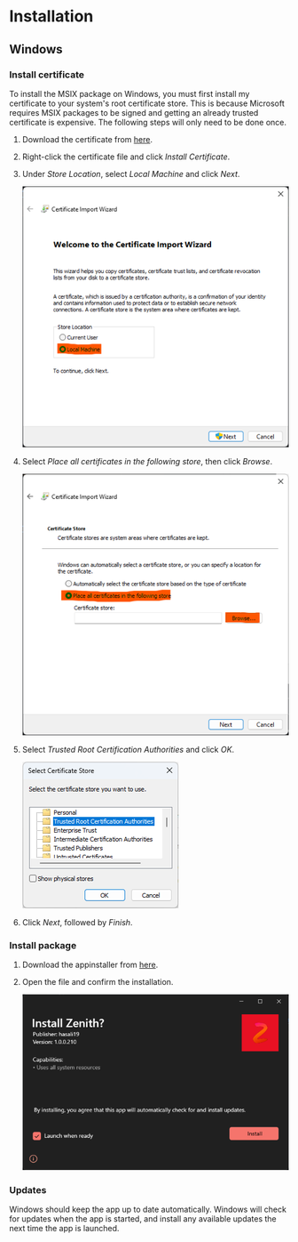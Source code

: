 # Installation

## Windows

### Install certificate

To install the MSIX package on Windows, you must first install my certificate to your system's root certificate store. This is because Microsoft requires MSIX packages to be signed and getting an already trusted certificate is expensive. The following steps will only need to be done once.

1. Download the certificate from [here](https://drive.google.com/file/d/19HlKjGMTtUb0HttY2irRpsDkCf2CnzOv/view?usp=sharing).
2. Right-click the certificate file and click _Install Certificate_.
3. Under _Store Location_, select _Local Machine_ and click _Next_.

   ![](./images/cert_store_location.png)

4. Select _Place all certificates in the following store_, then click _Browse_.

   ![](./images/cert_browse_store.png)

5. Select _Trusted Root Certification Authorities_ and click _OK_.

   ![](./images/cert_trusted_root_ca.png)

6. Click _Next_, followed by _Finish_.

### Install package

1. Download the appinstaller from [here](https://github.com/hasali19/zenith/releases/download/flutter%2Flatest/zenith-windows.appinstaller).
2. Open the file and confirm the installation.

   ![](./images/appinstaller.png)

### Updates

Windows should keep the app up to date automatically. Windows will check for updates when the app is started, and install any available updates the next time the app is launched.
